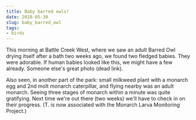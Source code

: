 ```yaml
---
title: Baby barred owls!
date: 2010-05-30
slug: baby_barred_owl
tags:
- birds
---
```


This morning at Battle Creek West, where we saw an adult Barred Owl drying
itself after a bath two weeks ago, we found two fledged babies. They were
adorable. If human babies looked like this, we might have a few already. Someone else's
great photo (dead link).

Also seen, in another part of the park: small milkweed plant with a monarch egg
and 2nd molt monarch caterpillar, and flying nearby was an adult monarch. Seeing
three stages of monarch within a minute was quite gratifying. Next time we're
out there (two weeks) we'll have to check in on their progress. (T. is now
associated with the Monarch Larva Monitoring
Project.)
